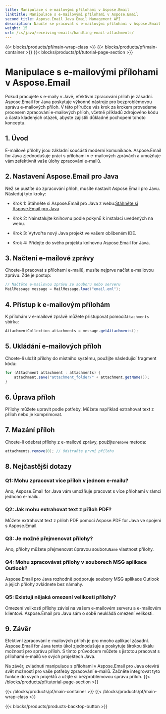 ```yaml
---
title: Manipulace s e-mailovými přílohami v Aspose.Email
linktitle: Manipulace s e-mailovými přílohami v Aspose.Email
second_title: Aspose.Email Java Email Management API
description: Naučte se pracovat s e-mailovými přílohami v Aspose.Email pro Java. Podrobný průvodce se zdrojovým kódem a často kladenými dotazy pro efektivní správu e-mailových příloh.
weight: 15
url: /cs/java/receiving-emails/handling-email-attachments/
---
```


{{< blocks/products/pf/main-wrap-class >}}
{{< blocks/products/pf/main-container >}}
{{< blocks/products/pf/tutorial-page-section >}}

# Manipulace s e-mailovými přílohami v Aspose.Email


Pokud pracujete s e-maily v Javě, efektivní zpracování příloh je zásadní. Aspose.Email for Java poskytuje výkonné nástroje pro bezproblémovou správu e-mailových příloh. V této příručce vás krok za krokem provedeme procesem zpracování e-mailových příloh, včetně příkladů zdrojového kódu a často kladených otázek, abyste zajistili důkladné pochopení tohoto konceptu.

## 1. Úvod

E-mailové přílohy jsou základní součástí moderní komunikace. Aspose.Email for Java zjednodušuje práci s přílohami v e-mailových zprávách a umožňuje vám zefektivnit vaše úlohy zpracování e-mailů.

## 2. Nastavení Aspose.Email pro Java

Než se pustíte do zpracování příloh, musíte nastavit Aspose.Email pro Javu. Následuj tyto kroky:

-  Krok 1: Stáhněte si Aspose.Email pro Java z webu:[Stáhněte si Aspose.Email pro Java](https://releases.aspose.com/email/java/)

- Krok 2: Nainstalujte knihovnu podle pokynů k instalaci uvedených na webu.

- Krok 3: Vytvořte nový Java projekt ve vašem oblíbeném IDE.

- Krok 4: Přidejte do svého projektu knihovnu Aspose.Email for Java.

## 3. Načtení e-mailové zprávy

Chcete-li pracovat s přílohami e-mailů, musíte nejprve načíst e-mailovou zprávu. Zde je postup:

```java
// Načtěte e-mailovou zprávu ze souboru nebo serveru
MailMessage message = MailMessage.load("email.eml");
```

## 4. Přístup k e-mailovým přílohám

 K přílohám v e-mailové zprávě můžete přistupovat pomocí`Attachments` sbírka:

```java
AttachmentCollection attachments = message.getAttachments();
```

## 5. Ukládání e-mailových příloh

Chcete-li uložit přílohy do místního systému, použijte následující fragment kódu:

```java
for (Attachment attachment : attachments) {
    attachment.save("attachment_folder/" + attachment.getName());
}
```

## 6. Úprava příloh

Přílohy můžete upravit podle potřeby. Můžete například extrahovat text z příloh nebo je komprimovat.

## 7. Mazání příloh

 Chcete-li odebrat přílohy z e-mailové zprávy, použijte`remove` metoda:

```java
attachments.remove(0); // Odstraňte první přílohu
```

## 8. Nejčastější dotazy

### Q1: Mohu zpracovat více příloh v jednom e-mailu?

Ano, Aspose.Email for Java vám umožňuje pracovat s více přílohami v rámci jednoho e-mailu.

### Q2: Jak mohu extrahovat text z příloh PDF?

Můžete extrahovat text z příloh PDF pomocí Aspose.PDF for Java ve spojení s Aspose.Email.

### Q3: Je možné přejmenovat přílohy?

 Ano, přílohy můžete přejmenovat úpravou souboru`Name` vlastnost přílohy.

### Q4: Mohu zpracovávat přílohy v souborech MSG aplikace Outlook?

Aspose.Email pro Java rozhodně podporuje soubory MSG aplikace Outlook a jejich přílohy zvládnete bez námahy.

### Q5: Existují nějaká omezení velikosti přílohy?

Omezení velikosti přílohy závisí na vašem e-mailovém serveru a e-mailovém klientovi. Aspose.Email pro Javu sám o sobě neukládá omezení velikosti.

## 9. Závěr

Efektivní zpracování e-mailových příloh je pro mnoho aplikací zásadní. Aspose.Email for Java tento úkol zjednodušuje a poskytuje širokou škálu možností pro správu příloh. S tímto průvodcem můžete s jistotou pracovat s přílohami e-mailů ve svých projektech Java.

Na závěr, zvládnutí manipulace s přílohami v Aspose.Email pro Java otevírá svět možností pro vaše potřeby zpracování e-mailů. Začněte integrovat tyto funkce do svých projektů a užijte si bezproblémovou správu příloh.
{{< /blocks/products/pf/tutorial-page-section >}}

{{< /blocks/products/pf/main-container >}}
{{< /blocks/products/pf/main-wrap-class >}}

{{< blocks/products/products-backtop-button >}}
